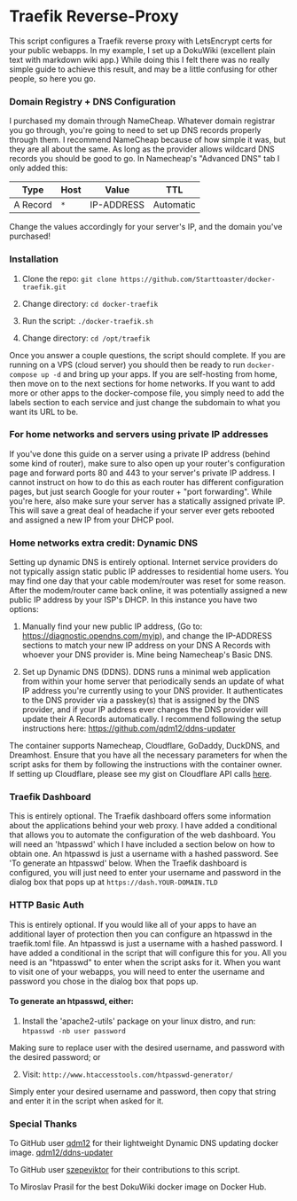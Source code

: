 # Traefik Reverse-Proxy

This script configures a Traefik reverse proxy with LetsEncrypt certs for your public webapps. In my example, I set up a DokuWiki (excellent plain text with markdown wiki app.) 
While doing this I felt there was no really simple guide to achieve this result, and may be a little confusing for other people, so here you go. 

### Domain Registry + DNS Configuration

I purchased my domain through NameCheap. Whatever domain registrar you go through, you're going to need to set up DNS records properly through them. 
I recommend NameCheap because of how simple it was, but they are all about the same. As long as the provider allows wildcard DNS records you should be good to go. 
In Namecheap's "Advanced DNS" tab I only added this:

| Type | Host | Value | TTL |
| ---- | ---- | ----- | --- |
| A Record | `*` | IP-ADDRESS | Automatic |

Change the values accordingly for your server's IP, and the domain you've purchased! 

### Installation

 1. Clone the repo: `git clone https://github.com/Starttoaster/docker-traefik.git`

 2. Change directory: `cd docker-traefik`

 2. Run the script: `./docker-traefik.sh`

 3. Change directory: `cd /opt/traefik` 

Once you answer a couple questions, the script should complete. If you are running on a VPS (cloud server) you should then be ready to run `docker-compose up -d` and bring up your apps.
If you are self-hosting from home, then move on to the next sections for home networks. 
If you want to add more or other apps to the docker-compose file, you simply need to add the labels section to each service and just change the subdomain to what you want its URL to be.

### For home networks and servers using private IP addresses

If you've done this guide on a server using a private IP address (behind some kind of router), make sure to also open up your router's configuration page and 
forward ports 80 and 443 to your server's private IP address. I cannot instruct on how to do this as each router has different configuration pages, but just search Google for your 
router + "port forwarding". While you're here, also make sure your server has a statically assigned private IP. This will save a great deal of headache if your server 
ever gets rebooted and assigned a new IP from your DHCP pool.

### Home networks extra credit: Dynamic DNS

Setting up dynamic DNS is entirely optional. Internet service providers do not typically assign static public IP addresses to residential home users. You may find one day that your cable modem/router was 
reset for some reason. After the modem/router came back online, it was potentially assigned a new public IP address by your ISP's DHCP. In this instance you have two options:

 1. Manually find your new public IP address, (Go to: https://diagnostic.opendns.com/myip), and change the IP-ADDRESS sections to match your new IP address on your DNS A Records with whoever your DNS provider is. Mine being Namecheap's Basic DNS.

 2. Set up Dynamic DNS (DDNS). DDNS runs a minimal web application from within your home server that periodically sends an update of what IP address you're currently using to your DNS provider. It authenticates to the DNS provider via a passkey(s) that is assigned by the DNS provider, and if your IP address ever changes the DNS provider will update their A Records automatically. I recommend following the setup instructions here: https://github.com/qdm12/ddns-updater

The container supports Namecheap, Cloudflare, GoDaddy, DuckDNS, and Dreamhost. Ensure that you have all the necessary parameters for when the script asks for them by following the instructions with the container owner.
If setting up Cloudflare, please see my gist on Cloudflare API calls [here](https://gist.github.com/Starttoaster/07d568c2a99ad7631dd776688c988326).

### Traefik Dashboard

This is entirely optional. The Traefik dashboard offers some information about the applications behind your web proxy. I have added a conditional that allows you to automate the configuration of the web dashboard.
You will need an 'htpasswd' which I have included a section below on how to obtain one. An htpasswd is just a username with a hashed password. See 'To generate an htpasswd' below.
When the Traefik dashboard is configured, you will just need to enter your username and password in the dialog box that pops up at `https://dash.YOUR-DOMAIN.TLD`

### HTTP Basic Auth

This is entirely optional. If you would like all of your apps to have an additional layer of protection then you can configure an htpasswd in the traefik.toml file.
An htpasswd is just a username with a hashed password. 
I have added a conditional in the script that will configure this for you. All you need is an "htpasswd" to enter when the script asks for it.
When you want to visit one of your webapps, you will need to enter the username and password you chose in the dialog box that pops up.

#### To generate an htpasswd, either:

 1. Install the 'apache2-utils' package on your linux distro, and run: `htpasswd -nb user password`

Making sure to replace user with the desired username, and password with the desired password; or

 2. Visit: `http://www.htaccesstools.com/htpasswd-generator/`

Simply enter your desired username and password, then copy that string and enter it in the script when asked for it.

### Special Thanks

To GitHub user [qdm12](https://github.com/qdm12) for their lightweight Dynamic DNS updating docker image. [qdm12/ddns-updater](https://github.com/qdm12/ddns-updater) 

To GitHub user [szepeviktor](https://github.com/szepeviktor) for their contributions to this script.

To Miroslav Prasil for the best DokuWiki docker image on Docker Hub.

